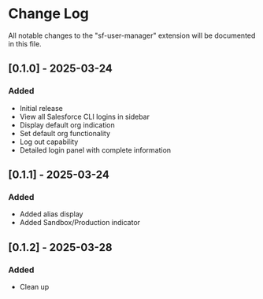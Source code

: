 # Change Log

All notable changes to the "sf-user-manager" extension will be documented in this file.

## [0.1.0] - 2025-03-24

### Added
- Initial release
- View all Salesforce CLI logins in sidebar
- Display default org indication
- Set default org functionality
- Log out capability
- Detailed login panel with complete information

## [0.1.1] - 2025-03-24

### Added
- Added alias display
- Added Sandbox/Production indicator

## [0.1.2] - 2025-03-28

### Added
- Clean up